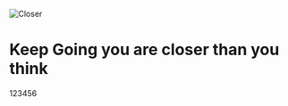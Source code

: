 ![Closer](https://github.com/user-attachments/assets/47efe389-f106-474c-aa54-241784d751b4)

# Keep Going you are closer than you think
123456